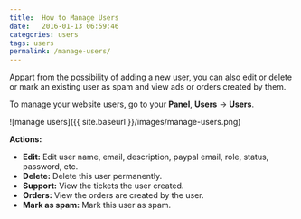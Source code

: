 ```yaml
---
title:  How to Manage Users
date:   2016-01-13 06:59:46
categories: users
tags: users
permalink: /manage-users/
---
```

Appart from the possibility of adding a new user, you can also edit or delete or mark an existing user as spam and view ads or orders created by them.

To manage your website users, go to your **Panel**, **Users** -> **Users**.

![manage users]({{ site.baseurl }}/images/manage-users.png)

**Actions:**

+ **Edit:** Edit user name, email, description, paypal email, role, status, password, etc.
+ **Delete:** Delete this user permanently.
+ **Support:** View the tickets the user created.
+ **Orders:** View the orders are created by the user.
+ **Mark as spam:** Mark this user as spam.

























